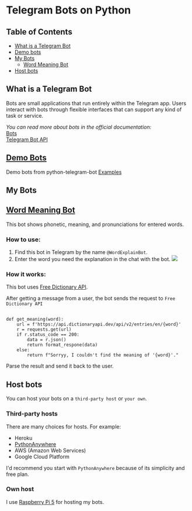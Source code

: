 # Telegram Bots on Python

## Table of Contents
- [What is a Telegram Bot](#what-is-telegram-bot)
- [Demo bots](#demo-bots)
- [My Bots](#my-bots)
    - [Word Meaning Bot](#word-meaning-bot)
- [Host bots](#host-bots)

## What is a Telegram Bot
Bots are small applications that run entirely within the Telegram app. Users interact with bots through flexible interfaces that can support any kind of task or service. 

_You can read more about bots in the official documentation:_   
[Bots](https://core.telegram.org/bots)   
[Telegram Bot API](https://core.telegram.org/bots/api)

## [Demo Bots](https://github.com/dkoleev/telegram-bots/tree/main/demo)
Demo bots from python-telegram-bot [Examples](https://docs.python-telegram-bot.org/en/stable/examples.html)

## My Bots
## [Word Meaning Bot](https://github.com/dkoleev/telegram-bots/blob/main/word_meaning_bot.py)
This bot shows phonetic, meaning, and pronunciations for entered words.

### How to use:
1. Find this bot in Telegram by the name `@WordExplainBot`.
2. Enter the word you need the explanation in the chat with the bot.
![](https://gyazo.com/063fe2ec8ecf8278e78c3dc045f69f24)

### How it works:
This bot uses [Free Dictionary API](https://dictionaryapi.dev/).

After getting a message from a user, the bot sends the request to `Free Dictionary API`

```python3

def get_meaning(word):
    url = f'https://api.dictionaryapi.dev/api/v2/entries/en/{word}'
    r = requests.get(url)
    if r.status_code == 200:
        data = r.json()
        return format_respone(data)
    else:
        return f"Sorryy, I couldn't find the meaning of '{word}'."
```

Parse the result and send it back to the user.

## Host bots
You can host your bots on a `third-party host` or `your own`.

### Third-party hosts
There are many choices for hosts. For example:
* Heroku
* [PythonAnywhere](https://www.pythonanywhere.com/)
* AWS (Amazon Web Services)
* Google Cloud Platform

I'd recommend you start with `PythonAnywhere` because of its simplicity and free plan. 

### Own host
I use [Raspberry Pi 5](https://www.raspberrypi.com/products/raspberry-pi-5/) for hosting my bots.

